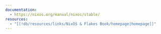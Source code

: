 ```yaml
---
documentation:
  - https://nixos.org/manual/nixos/stable/
resources:
  - "[[!db/resources/links/NixOS & Flakes Book/homepage|homepage]]"
---
```

